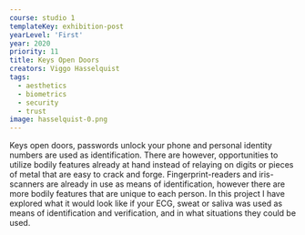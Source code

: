 ```yaml
---
course: studio 1
templateKey: exhibition-post
yearLevel: 'First'
year: 2020
priority: 11
title: Keys Open Doors
creators: Viggo Hasselquist
tags:
  - aesthetics
  - biometrics 
  - security
  - trust
image: hasselquist-0.png
---
```


Keys open doors, passwords unlock your phone and personal identity numbers are used as identification. There are however, opportunities to utilize bodily features already at hand instead of relaying on digits or pieces of metal that are easy to crack and forge. Fingerprint-readers and iris-scanners are already in use as means of identification, however there are more bodily features that are unique to each person. In this project I have explored what it would look like if your ECG, sweat or saliva was used as means of identification and verification, and in what situations they could be used.